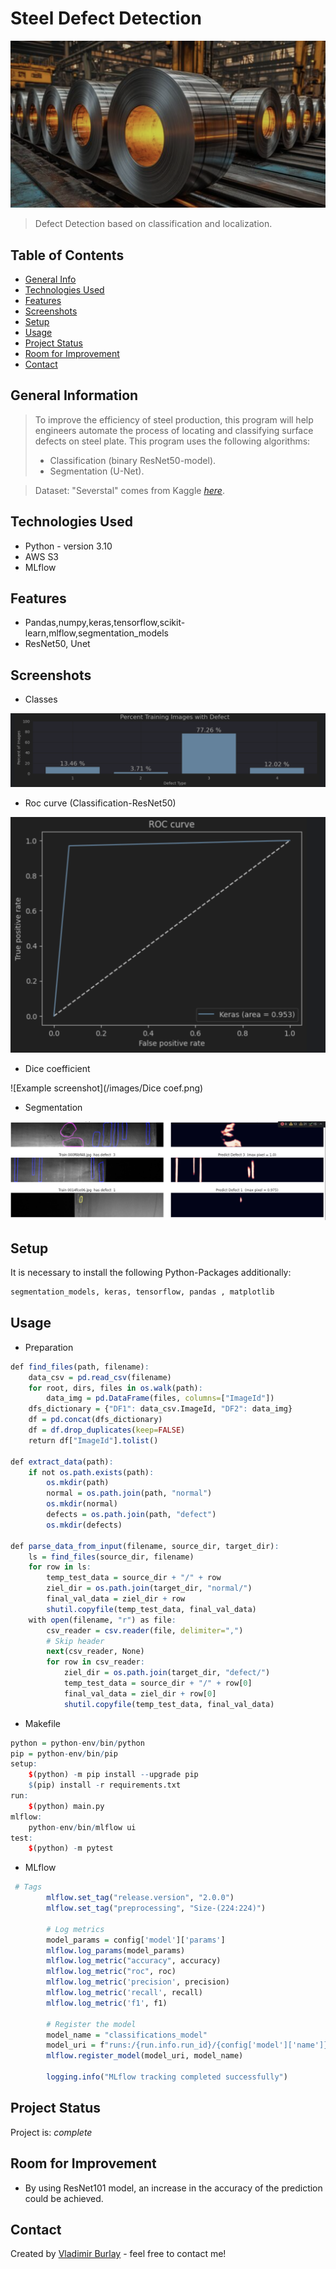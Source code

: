 # Steel Defect Detection

![image](/images/Steel.png ) 

>Defect Detection based on classification and localization.

## Table of Contents 

* [General Info](#general-information)
* [Technologies Used](#technologies-used)
* [Features](#features)
* [Screenshots](#screenshots)
* [Setup](#setup)
* [Usage](#usage)
* [Project Status](#project-status)
* [Room for Improvement](#room-for-improvement)
* [Contact](#contact)



## General Information

> To improve the efficiency of steel production, this program will help engineers automate the process of locating and classifying surface defects on steel plate.
> This program uses the following algorithms:
 > - Classification (binary ResNet50-model).
 > - Segmentation (U-Net).

 > Dataset: "Severstal" comes from Kaggle [_here_](https://www.kaggle.com/competitions/severstal-steel-defect-detection/overview).

## Technologies Used
- Python - version 3.10
- AWS S3
- MLflow

## Features
- Pandas,numpy,keras,tensorflow,scikit-learn,mlflow,segmentation_models
- ResNet50, Unet

## Screenshots
- Classes

![Example screenshot](/images/classes.png)

- Roc curve (Classification-ResNet50)

![Example screenshot](/images/roc.png)

- Dice coefficient

![Example screenshot](/images/Dice coef.png)

- Segmentation

![Example screenshot](/images/segmentation.png)

## Setup

It is necessary to install the following Python-Packages additionally: 
```r
segmentation_models, keras, tensorflow, pandas , matplotlib 
```

## Usage

* Preparation
```r
def find_files(path, filename):
    data_csv = pd.read_csv(filename)
    for root, dirs, files in os.walk(path):
        data_img = pd.DataFrame(files, columns=["ImageId"])
    dfs_dictionary = {"DF1": data_csv.ImageId, "DF2": data_img}
    df = pd.concat(dfs_dictionary)
    df = df.drop_duplicates(keep=FALSE)
    return df["ImageId"].tolist()

def extract_data(path):
    if not os.path.exists(path):
        os.mkdir(path)
        normal = os.path.join(path, "normal")
        os.mkdir(normal)
        defects = os.path.join(path, "defect")
        os.mkdir(defects)

def parse_data_from_input(filename, source_dir, target_dir):
    ls = find_files(source_dir, filename)
    for row in ls:
        temp_test_data = source_dir + "/" + row
        ziel_dir = os.path.join(target_dir, "normal/")
        final_val_data = ziel_dir + row
        shutil.copyfile(temp_test_data, final_val_data)
    with open(filename, "r") as file:
        csv_reader = csv.reader(file, delimiter=",")
        # Skip header
        next(csv_reader, None)
        for row in csv_reader:
            ziel_dir = os.path.join(target_dir, "defect/")
            temp_test_data = source_dir + "/" + row[0]
            final_val_data = ziel_dir + row[0]
            shutil.copyfile(temp_test_data, final_val_data)
```
* Makefile
```r
python = python-env/bin/python
pip = python-env/bin/pip
setup:
	$(python) -m pip install --upgrade pip
	$(pip) install -r requirements.txt
run:
	$(python) main.py
mlflow:
	python-env/bin/mlflow ui
test:
	$(python) -m pytest
```                 
* MLflow
```r
 # Tags
        mlflow.set_tag("release.version", "2.0.0")
        mlflow.set_tag("preprocessing", "Size-(224:224)")

        # Log metrics
        model_params = config['model']['params']
        mlflow.log_params(model_params)
        mlflow.log_metric("accuracy", accuracy)
        mlflow.log_metric("roc", roc)
        mlflow.log_metric('precision', precision)
        mlflow.log_metric('recall', recall)
        mlflow.log_metric('f1', f1)

        # Register the model
        model_name = "classifications_model"
        model_uri = f"runs:/{run.info.run_id}/{config['model']['name']}"
        mlflow.register_model(model_uri, model_name)

        logging.info("MLflow tracking completed successfully")
```

## Project Status

Project is: _complete_ 


## Room for Improvement

* By using ResNet101 model, an increase in the accuracy of the prediction could be achieved.


## Contact
Created by [Vladimir Burlay](wladimir.burlay@gmail.com) - feel free to contact me!

